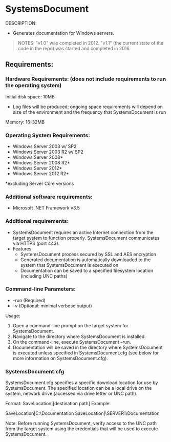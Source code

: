 
# SystemsDocument

DESCRIPTION: 
- Generates documentation for Windows servers.

> NOTES: "v1.0" was completed in 2012. "v1.1" (the current state of the code in the repo) was started and completed in 2016. 

## Requirements:

### Hardware Requirements: (does not include requirements to run the operating system)

Initial disk space: 10MB
- Log files will be produced; ongoing space requirements will depend on size of the environment and the frequency that SystemsDocument is run

Memory: 16-32MB

### Operating System Requirements:
- Windows Server 2003 w/ SP2
- Windows Server 2003 R2 w/ SP2
- Windows Server 2008*
- Windows Server 2008 R2*
- Windows Server 2012*
- Windows Server 2012 R2*

*excluding Server Core versions

### Additional software requirements:
- Microsoft .NET Framework v3.5

### Additional requirements:
- SystemsDocument requires an active Internet connection from the target system to function properly. SystemsDocument communicates via HTTPS (port 443).
- Features:
    - SystemsDocument process secured by SSL and AES encryption
    - Generated documentation is automatically downloaded to the system that SystemsDocument is executed on
    - Documentation can be saved to a specified filesystem location (including UNC paths)

### Command-line Parameters:
- -run (Required)
- -v (Optional: minimal verbose output)

Usage:
1. Open a command-line prompt on the target system for SystemsDocument.
2. Navigate to the directory where SystemsDocument is installed.
3. On the command-line, execute SystemsDocument –run.
4. Documentation will be saved in the directory where SystemsDocument is executed unless specified in SystemsDocument.cfg (see below for more information on SystemsDocument.cfg).

### SystemsDocument.cfg
SystemsDocument.cfg specifies a specific download location for use by SystemsDocument. The specified location can be a local drive on the system, network drive (accessed via drive letter or UNC path).

Format:
SaveLocation|[destination path]
Example:

SaveLocation|C:\Documentation
SaveLocation|\\SERVER1\\Documentation

Note: Before running SystemsDocument, verify access to the UNC path from the target system
using the credentials that will be used to execute SystemsDocument.
